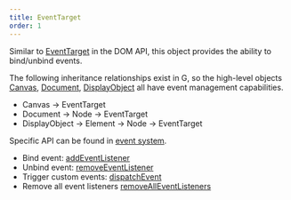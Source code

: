 ```yaml
---
title: EventTarget
order: 1
---
```


Similar to [EventTarget](https://developer.mozilla.org/en-US/docs/Web/API/EventTarget) in the DOM API, this object provides the ability to bind/unbind events.

The following inheritance relationships exist in G, so the high-level objects [Canvas](/en/api/canvas), [Document](/en/api/builtin-objects/document), [DisplayObject](/en/api/basic/display-object) all have event management capabilities.

-   Canvas -> EventTarget
-   Document -> Node -> EventTarget
-   DisplayObject -> Element -> Node -> EventTarget

Specific API can be found in [event system](/en/api/event).

-   Bind event: [addEventListener](/en/api/event#addeventlistener)
-   Unbind event: [removeEventListener](/en/api/event#removeeventlistener)
-   Trigger custom events: [dispatchEvent](/en/api/event#dispatchevent)
-   Remove all event listeners [removeAllEventListeners](/en/api/event#removealleventlisteners)
